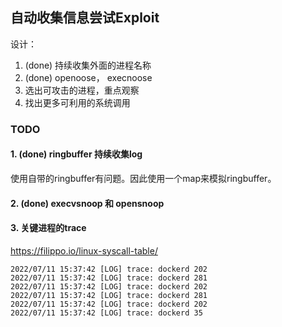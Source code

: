 
## 自动收集信息尝试Exploit
设计：  
1. (done) 持续收集外面的进程名称  
2. (done) openoose， execnoose  
3. 选出可攻击的进程，重点观察  
4. 找出更多可利用的系统调用  


### TODO

#### 1. (done) ringbuffer 持续收集log
使用自带的ringbuffer有问题。因此使用一个map来模拟ringbuffer。

#### 2. (done) execvsnoop 和 opensnoop


#### 3. 关键进程的trace
https://filippo.io/linux-syscall-table/

```
2022/07/11 15:37:42 [LOG] trace: dockerd 202
2022/07/11 15:37:42 [LOG] trace: dockerd 281
2022/07/11 15:37:42 [LOG] trace: dockerd 202
2022/07/11 15:37:42 [LOG] trace: dockerd 281
2022/07/11 15:37:42 [LOG] trace: dockerd 202
2022/07/11 15:37:42 [LOG] trace: dockerd 35
```
